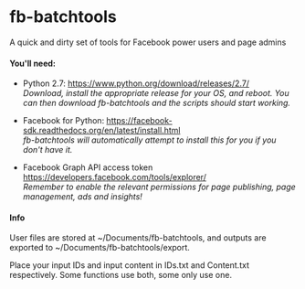 # fb-batchtools
A quick and dirty set of tools for Facebook power users and page admins  

#### You'll need:    
* Python 2.7: https://www.python.org/download/releases/2.7/  
_Download, install the appropriate release for your OS, and reboot. You can then download fb-batchtools and the scripts should start working._

* Facebook for Python: https://facebook-sdk.readthedocs.org/en/latest/install.html  
_fb-batchtools will automatically attempt to install this for you if you don't have it._

* Facebook Graph API access token https://developers.facebook.com/tools/explorer/  
_Remember to enable the relevant permissions for page publishing, page management, ads and insights!_

#### Info    
User files are stored at ~/Documents/fb-batchtools, and outputs are exported to ~/Documents/fb-batchtools/export.

Place your input IDs and input content in IDs.txt and Content.txt respectively. Some functions use both, some only use one.